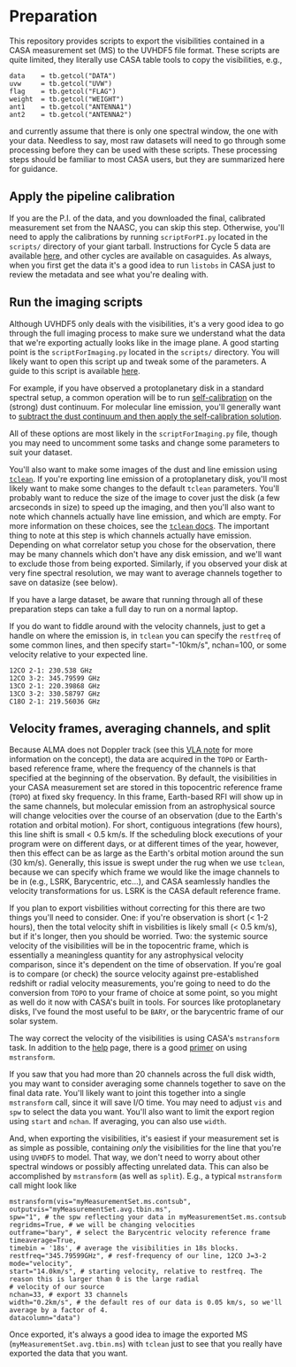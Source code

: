 # Preparation

This repository provides scripts to export the visibilities contained in a CASA measurement set (MS) to the UVHDF5 file format. These scripts are quite limited, they literally use CASA table tools to copy the visibilities, e.g.,

    data    = tb.getcol("DATA")
    uvw     = tb.getcol("UVW")
    flag    = tb.getcol("FLAG")
    weight  = tb.getcol("WEIGHT")
    ant1    = tb.getcol("ANTENNA1")
    ant2    = tb.getcol("ANTENNA2")

and currently assume that there is only one spectral window, the one with your data. Needless to say, most raw datasets will need to go through some processing before they can be used with these scripts. These processing steps should be familiar to most CASA users, but they are summarized here for guidance.

## Apply the pipeline calibration

If you are the P.I. of the data, and you downloaded the final, calibrated measurement set from the NAASC, you can skip this step. Otherwise, you'll need to apply the calibrations by running ``scriptForPI.py`` located in the `scripts/` directory of your giant tarball. Instructions for Cycle 5 data are available [here](https://casaguides.nrao.edu/index.php/ALMA_Cycle_5_Imaging_Pipeline_Reprocessing#Restore_Pipeline_Calibration_and_Prepare_for_Re-imaging_.28all_Options.29), and other cycles are available on casaguides. As always, when you first get the data it's a good idea to run `listobs` in CASA just to review the metadata and see what you're dealing with.

## Run the imaging scripts

Although UVHDF5 only deals with the visibilities, it's a very good idea to go through the full imaging process to make sure we understand what the data that we're exporting actually looks like in the image plane. A good starting point is the ``scriptForImaging.py`` located in the `scripts/` directory. You will likely want to open this script up and tweak some of the parameters. A guide to this script is available [here](https://casaguides.nrao.edu/index.php/Guide_to_the_NA_Imaging_Template).

For example, if you have observed a protoplanetary disk in a standard spectral setup, a common operation will be to run [self-calibration](https://casaguides.nrao.edu/index.php/Self-Calibration_Template) on the (strong) dust continuum. For molecular line emission, you'll generally want to [subtract the dust continuum and then apply the self-calibration solution](https://casaguides.nrao.edu/index.php/Image_Line).

All of these options are most likely in the ``scriptForImaging.py`` file, though you may need to uncomment some tasks and change some parameters to suit your dataset.

You'll also want to make some images of the dust and line emission using [`tclean`](https://casaguides.nrao.edu/index.php/TCLEAN_and_ALMA). If you're exporting line emission of a protoplanetary disk, you'll most likely want to make some changes to the default `tclean` parameters. You'll probably want to reduce the size of the image to cover just the disk (a few arcseconds in size) to speed up the imaging, and then you'll also want to note which channels actually have line emission, and which are empty. For more information on these choices, see the [`tclean` docs](https://casa.nrao.edu/casadocs/casa-5.1.2/synthesis-imaging/spectral-line-imaging). The important thing to note at this step is which channels actually have emission. Depending on what correlator setup you chose for the observation, there may be many channels which don't have any disk emission, and we'll want to exclude those from being exported. Similarly, if you observed your disk at very fine spectral resolution, we may want to average channels together to save on datasize (see below).

If you have a large dataset, be aware that running through all of these preparation steps can take a full day to run on a normal laptop.

If you do want to fiddle around with the velocity channels, just to get a handle on where the emission is, in `tclean` you can specify the `restfreq` of some common lines, and then specify start="-10km/s", nchan=100, or some velocity relative to your expected line.

    12CO 2-1: 230.538 GHz
    12CO 3-2: 345.79599 GHz
    13CO 2-1: 220.39868 GHz
    13CO 3-2: 330.58797 GHz
    C18O 2-1: 219.56036 GHz


## Velocity frames, averaging channels, and split

Because ALMA does not Doppler track (see this [VLA note](https://science.nrao.edu/facilities/vla/docs/manuals/obsguide/modes/line) for more information on the concept), the data are acquired in the `TOPO` or Earth-based reference frame, where the frequency of the channels is that specified at the beginning of the observation. By default, the visibilities in your CASA measurement set are stored in this topocentric reference frame (`TOPO`) at fixed sky frequency. In this frame, Earth-based RFI will show up in the same channels, but molecular emission from an astrophysical source will change velocities over the course of an observation (due to the Earth's rotation and orbital motion). For short, contiguous integrations (few hours), this line shift is small < 0.5 km/s. If the scheduling block executions of your program were on different days, or at different times of the year, however, then this effect can be as large as the Earth's orbital motion around the sun (30 km/s). Generally, this issue is swept under the rug when we use `tclean`, because we can specify which frame we would like the image channels to be in (e.g., LSRK, Barycentric, etc...), and CASA seamlessly handles the velocity transformations for us. LSRK is the CASA default reference frame.

If you plan to export visbilities without correcting for this there are two things you'll need to consider. One: if you're observation is short (< 1-2 hours), then the total velocity shift in visbilities is likely small (< 0.5 km/s), but if it's longer, then you should be worried. Two: the systemic source velocity of the visibilities will be in the topocentric frame, which is essentially a meaningless quantity for any astrophysical velocity comparison, since it's dependent on the time of observation. If you're goal is to compare (or check) the source velocity against pre-established redshift or radial velocity measurements, you're going to need to do the conversion from `TOPO` to your frame of choice at some point, so you might as well do it now with CASA's built in tools. For sources like protoplanetary disks, I've found the most useful to be `BARY`, or the barycentric frame of our solar system.

The way correct the velocity of the visibilities is using CASA's `mstransform` task. In addition to the  [help](https://casa.nrao.edu/casadocs/casa-5.1.2/global-task-list/task_mstransform/about) page, there is a good [primer](https://casa.nrao.edu/casadocs/casa-5.0.0/uv-manipulation/manipulating-visibilities-with-mstransform) on using `mstransform`.

If you saw that you had more than 20 channels across the full disk width, you may want to consider averaging some channels together to save on the final data rate. You'll likely want to joint this together into a single `mstransform` call, since it will save I/O time. You may need to adjust `vis` and `spw` to select the data you want. You'll also want to limit the export region using `start` and `nchan`. If averaging, you can also use `width`.

And, when exporting the visibilities, it's easiest if your measurement set is as simple as possible, containing *only* the visibilities for the line that you're using `UVHDF5` to model. That way, we don't need to worry about other spectral windows or possibly affecting unrelated data. This can also be accomplished by `mstransform` (as well as `split`). E.g., a typical `mstransform` call might look like


    mstransform(vis="myMeasurementSet.ms.contsub",
    outputvis="myMeasurementSet.avg.tbin.ms",
    spw="1", # the spw reflecting your data in myMeasurementSet.ms.contsub
    regridms=True, # we will be changing velocities
    outframe="bary", # select the Barycentric velocity reference frame
    timeaverage=True,
    timebin = '18s', # average the visibilities in 18s blocks.
    restfreq="345.79599GHz", # resf-frequency of our line, 12CO J=3-2
    mode="velocity",
    start="14.0km/s", # starting velocity, relative to restfreq. The reason this is larger than 0 is the large radial
    # velocity of our source
    nchan=33, # export 33 channels
    width="0.2km/s", # the default res of our data is 0.05 km/s, so we'll average by a factor of 4.
    datacolumn="data")

Once exported, it's always a good idea to image the exported MS (`myMeasurementSet.avg.tbin.ms`) with `tclean` just to see that you really have exported the data that you want.

